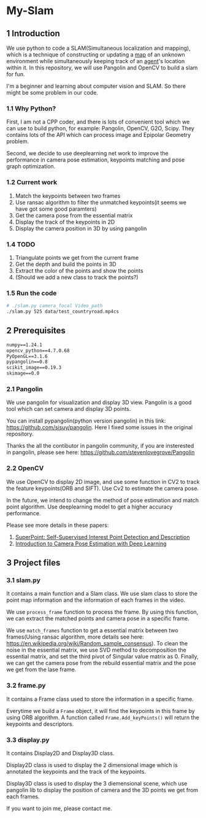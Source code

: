 # My-Slam

## 1 Introduction

We use python to code a SLAM(Simultaneous localization and mapping), which is a technique of constructing or updating a [map](https://en.wikipedia.org/wiki/Map) of an unknown environment while simultaneously keeping track of an [agent](https://en.wikipedia.org/wiki/Intelligent_agent)'s location within it. In this repository, we will use Pangolin and OpenCV to build a slam for fun.

I'm a beginner and learning about computer vision and SLAM. So there might be some problem in our code.

### 1.1 Why Python?

First, I am not a CPP coder, and there is lots of convenient tool which we can use to build python, for example: Pangolin, OpenCV, G2O, Scipy. They contains lots of the API which can process image and Epipolar Geometry problem.

Second, we decide to use deeplearning net work to improve the performance in camera pose estimation, keypoints matching and pose graph optimization. 

### 1.2 Current work

1. Match the keypoints between two frames
2. Use ransac algorithm to filter the unmatched keypoints(it seems we have got some good paramters)
3. Get the camera pose from the essential matrix
4. Display the track of the keypoints in 2D
5. Display the camera position in 3D by using pangolin

### 1.4 TODO

1. Triangulate points we get from the current frame
2. Get the depth and build the points in 3D
3. Extract the color of the points and show the points
4. (Should we add a new class to track the points?)



### 1.5 Run the code

```sh
# ./slam.py camera_focal Video_path
./slam.py 525 data/test_countryroad.mp4cs
```

 

## 2 Prerequisites

```txt
numpy==1.24.1
opencv_python==4.7.0.68
PyOpenGL==3.1.6
pypangolin==0.8
scikit_image==0.19.3
skimage==0.0
```

### 2.1 Pangolin

We use pangolin for visualization and display 3D view. Pangolin is a good tool which can set camera and display 3D points.

You can install pypangolin(python version pangolin) in this link: https://github.com/sisuy/pangolin. Here I fixed some issues in the original repository.

Thanks the all the contibutor in pangolin community, if you are insterested in pangolin, please see here: https://github.com/stevenlovegrove/Pangolin

### 2.2 OpenCV

We use OpenCV to display 2D image, and use some function in CV2 to track the feature keypoints(ORB and SIFT).  Use Cv2 to estimate the camera pose.

In the future, we intend to change the method of pose estimation and match point algorithm. Use deeplearning model to get a higher accuracy performance.

Please see more details in these papers:

1. [SuperPoint: Self-Supervised Interest Point Detection and Description](https://arxiv.org/abs/1712.07629)
2. [Introduction to Camera Pose Estimation with Deep Learning](https://arxiv.org/abs/1907.05272v1)



## 3 Project files

### 3.1 slam.py

It contains a main function and a Slam class. We use slam class to store the point map information and the information of each frames in the video.

We use `process_frame`  function to process the frame. By using this function, we can extract the matched points and camera pose in a specific frame.

We use `match_frames` function to get a essential matrix between two frames(Using ransac algorithm, more details see here: https://en.wikipedia.org/wiki/Random_sample_consensus). To clean the noise in the essential matrix, we use SVD method to decomposition the essential matrix, and set the third pivot of Singular value matrix as 0. Finally, we can get the camera pose from the rebuild essential matrix and the pose we get from the lase frame. 

### 3.2 frame.py

It contains a Frame class used to store the information in a specific frame.

Everytime we build a `Frame` object, it will find the keypoints in this frame by using ORB algorithm. A function called `Frame.Add_keyPoints()` will return the keypoints and descriptors.



### 3.3 display.py

It contains Display2D and Display3D class.

Display2D class is used to display the 2 dimensional image which is annotated the keypoints and the track of the keypoints.

Display3D class is used to display the 3 diemensional scene, which use pangolin lib to display the position of camera and the 3D points we get from each frames.



If you want to join me, please contact me.
